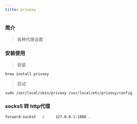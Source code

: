 ```yaml
---
tilte: privoxy
---
```


### 简介
> 各种代理设置

### 安装使用
> 安装
```
brew install privoxy
```

>启动
```
sudo /usr/local/sbin/privoxy /usr/local/etc/privoxy/config
```

### socks5 转 http代理
```
forward-socks5   /     127.0.0.1:1080 .
```